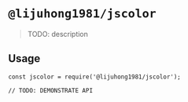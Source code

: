 # `@lijuhong1981/jscolor`

> TODO: description

## Usage

```
const jscolor = require('@lijuhong1981/jscolor');

// TODO: DEMONSTRATE API
```

